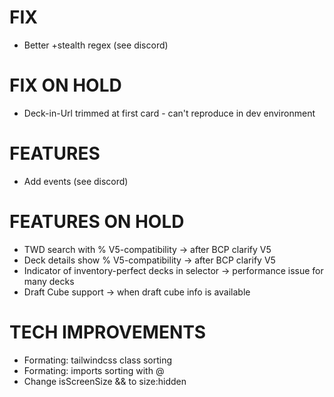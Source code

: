 # FIX
- Better +stealth regex (see discord)

# FIX ON HOLD
- Deck-in-Url trimmed at first card - can't reproduce in dev environment

# FEATURES
- Add events (see discord)

# FEATURES ON HOLD
- TWD search with % V5-compatibility -> after BCP clarify V5
- Deck details show % V5-compatibility -> after BCP clarify V5
- Indicator of inventory-perfect decks in selector -> performance issue for many decks
- Draft Cube support -> when draft cube info is available

# TECH IMPROVEMENTS
- Formating: tailwindcss class sorting
- Formating: imports sorting with @
- Change isScreenSize && to size:hidden
